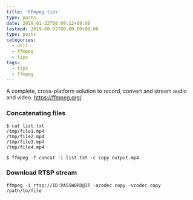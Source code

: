 ```yaml
---
title: 'FFmpeg tips'
type: posts
date: 2019-01-22T00:09:12+09:00
lastmod: 2019-08-02T00:00:00+09:00
type: posts
categories: 
  - util
  - ffmpeg
  - tips
tags:
  - tips
  - ffmpeg
---
```


A complete, cross-platform solution to record, convert and stream audio and video.
    https://ffmpeg.org/

### Concatenating files

    $ cat list.txt
    /tmp/file1.mp4
    /tmp/file2.mp4
    /tmp/file3.mp4
    /tmp/file4.mp4
    
    $ ffmpeg -f concat -i list.txt -c copy output.mp4
    
### Download RTSP stream

    ffmpeg -i rtsp://ID:PASSWORD@IP -acodec copy -vcodec copy /path/to/file
